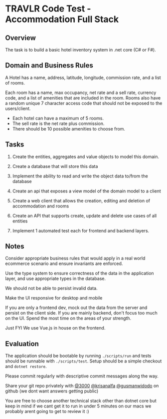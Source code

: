 # TRAVLR Code Test - Accommodation Full Stack

## Overview

The task is to build a basic hotel inventory system in .net core (C# or F#).

## Domain and Business Rules

A Hotel has a name, address, latitude, longitude, commission rate, and a list of rooms.

Each room has a name, max occupancy, net rate and a sell rate, currency code, and a list of amenities that are included in the room. Rooms also have a random unique 7 character access code that should not be exposed to the users/client.

- Each hotel can have a maximum of 5 rooms.
- The sell rate is the net rate plus commission.
- There should be 10 possible amenities to choose from.

## Tasks

1. Create the entities, aggregates and value objects to model this domain.

2. Create a database that will store this data

3. Implement the ability to read and write the object data to/from the database

4. Create an api that exposes a view model of the domain model to a client

5. Create a web client that allows the creation, editing and deletion of accommodation and rooms

6. Create an API that supports create, update and delete use cases of all entities

7. Implement 1 automated test each for frontend and backend layers.

## Notes

Consider appropriate business rules that would apply in a real world ecommerce scenario and ensure invariants are enforced.

Use the type system to ensure correctness of the data in the application layer, and use appropriate types in the database.

We should not be able to persist invalid data.

Make the UI responsive for desktop and mobile

If you are only a frontend dev, mock out the data from the server and persist on the client side.  If you are mainly backend, don't focus too much on the UI. Spend the most time on the areas of your strength.

Just FYI We use Vue.js in house on the frontend.

## Evaluation

The application should be bootable by running `./scripts/run` and tests should be runnable with `./scripts/test`.  Setup should be a simple checkout and `dotnet restore`.

Please commit regularly with descriptive commit messages along the way.

Share your git repo privately with [@3000](https://github.com/3000) [@krisanalfa](https://github.com/krisanalfa) [@gusmanwidodo](https://github.com/gusmanwidodo) on github (we dont want answers getting public)

You are free to choose another technical stack other than dotnet core but keep in mind if we cant get it to run in under 5 minutes on our macs we probably arent going to get to review it :)
